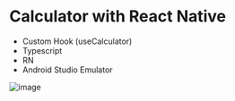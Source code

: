 # Calculator with React Native

- Custom Hook (useCalculator)
- Typescript
- RN
- Android Studio Emulator

![image](https://user-images.githubusercontent.com/73756874/222267149-a2da721d-a5b6-4498-a6fb-42f7d6390437.png)
